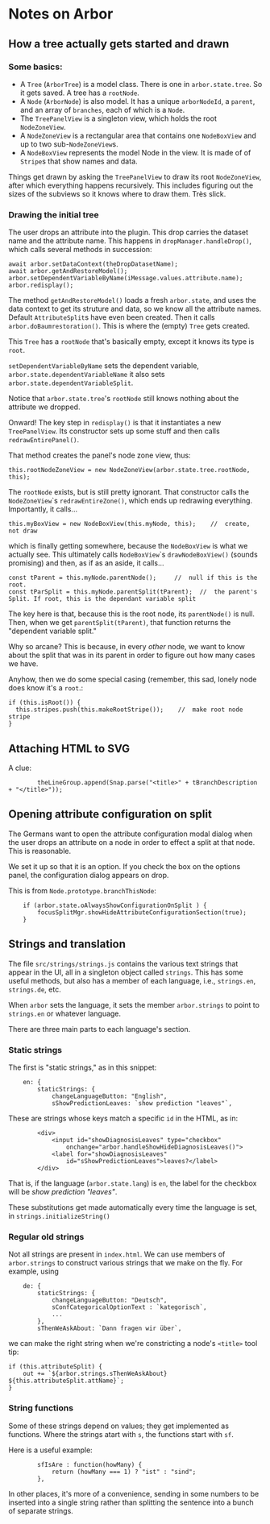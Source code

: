 # Notes on Arbor

## How a tree actually gets started and drawn

### Some basics:
* A `Tree` (`ArborTree`) is a model class. There is one in `arbor.state.tree`. So it gets saved. A tree has a `rootNode`.
* A `Node` (`ArborNode`) is also model. It has a unique `arborNodeId`, a `parent`, and an array of `branches`,
  each of which is a `Node`.
* The `TreePanelView` is a singleton view, which holds the root `NodeZoneView`.
* A `NodeZoneView` is a rectangular area that contains one `NodeBoxView` and up to two sub-`NodeZoneView`s.
* A `NodeBoxView` represents the model Node in the view. It is made of of `Stripe`s that show names and data.

Things get drawn by asking the `TreePanelView` to draw its root `NodeZoneView`, after which everything happens recursively.
This includes figuring out the sizes of the subviews so it knows where to draw them. Très slick.

### Drawing the initial tree

The user drops an attribute into the plugin. This drop carries the dataset name and the attribute name. 
This happens in `dropManager.handleDrop()`, which calls several methods in succession:

```
await arbor.setDataContext(theDropDatasetName); 
await arbor.getAndRestoreModel();
arbor.setDependentVariableByName(iMessage.values.attribute.name);
arbor.redisplay();
```

The method `getAndRestoreModel()` loads a fresh `arbor.state`, and uses the data context to get its struture and data,
so we know all the attribute names. 
Default `AttributeSplit`s have even been created.
Then it calls `arbor.doBaumrestoration()`. This is where the (empty) `Tree` gets created.

This `Tree` has a `rootNode` that's basically empty, except it knows its type is `root`.

`setDependentVariableByName` sets the dependent variable, `arbor.state.dependentVariableName` 
it also sets `arbor.state.dependentVariableSplit`.

Notice that `arbor.state.tree`'s `rootNode` still knows nothing about the attribute we dropped.

Onward! The key step in `redisplay()` is that it instantiates a new `TreePanelView`.
Its constructor sets up some stuff and then calls `redrawEntirePanel()`.

That method creates the panel's node zone view, thus:
```        
this.rootNodeZoneView = new NodeZoneView(arbor.state.tree.rootNode, this);
```
The `rootNode` exists, but is still pretty ignorant. That constructor calls 
the `NodeZoneView`\`s `redrawEntireZone()`, which ends up redrawing everything. 
Importantly, it calls...
```
this.myBoxView = new NodeBoxView(this.myNode, this);    //  create, not draw
```
which is finally getting somewhere, because the `NodeBoxView` is what we actually see. 
This ultimately calls `NodeBoxView`\`s `drawNodeBoxView()` (sounds promising) and then, as if as an aside, 
it calls...
```    
const tParent = this.myNode.parentNode();     //  null if this is the root.
const tParSplit = this.myNode.parentSplit(tParent);  //  the parent's Split. If root, this is the dependant variable split
```
The key here is that, because this is the root node, its `parentNode()` is null. 
Then, when we get `parentSplit(tParent)`, that function returns the "dependent variable split."

Why so arcane? This is because, in every _other_ node, we want to know about the split that was in its 
parent in order to figure out how many cases we have. 

Anyhow, then we do some special casing (remember, this sad, lonely node does know it's a `root`.:
```    
if (this.isRoot()) {
  this.stripes.push(this.makeRootStripe());    //  make root node stripe
}
```



## Attaching HTML to SVG
A clue:
```
        theLineGroup.append(Snap.parse("<title>" + tBranchDescription + "</title>"));
```

## Opening attribute configuration on split

The Germans want to open the attribute configuration modal dialog when the user drops
an attribute on a node in order to effect a split at that node. 
This is reasonable.

We set it up so that it is an option. 
If you check the box on the options panel, the configuration dialog appears on drop.

This is from `Node.prototype.branchThisNode`:
```
    if (arbor.state.oAlwaysShowConfigurationOnSplit ) {
        focusSplitMgr.showHideAttributeConfigurationSection(true);
    }
```

## Strings and translation

The file `src/strings/strings.js` contains the various text 
strings that appear in the UI, all in a singleton object called `strings`.
This has some useful methods, but also has
a member of each language, i.e., `strings.en`, `strings.de`, etc.

When `arbor` sets the language, it sets
the member `arbor.strings` to point to `strings.en` or whatever language.

There are three main parts to each language's section.

### Static strings
The first is "static strings," as in this snippet:
```    
    en: {
        staticStrings: {
            changeLanguageButton: "English",
            sShowPredictionLeaves: `show prediction "leaves"`,
```
These are strings whose keys match a specific `id` in the HTML, as in:
```        
        <div>
            <input id="showDiagnosisLeaves" type="checkbox" 
                onchange="arbor.handleShowHideDiagnosisLeaves()">
            <label for="showDiagnosisLeaves" 
                id="sShowPredictionLeaves">leaves?</label>
        </div>
```
That is, if the language (`arbor.state.lang`) is `en`, the label 
for the checkbox will be _show prediction "leaves"_.

These substitutions get made automatically every time the language is set, 
in `strings.initializeString()`

### Regular old strings

Not all strings are present in `index.html`.
We can use members of `arbor.strings` to construct various strings
that we make on the fly. For example, using

```
    de: {
        staticStrings: {
            changeLanguageButton: "Deutsch",
            sConfCategoricalOptionText : `kategorisch`,
            ...
        },
        sThenWeAskAbout: `Dann fragen wir über`,
```
we can make the right string when we're constricting a node's 
`<title>` tool tip:
```
if (this.attributeSplit) {
    out += `${arbor.strings.sThenWeAskAbout} ${this.attributeSplit.attName}`;
}
```

### String functions

Some of these strings depend on values; they get implemented as functions.
Where the strings atart with `s`, the functions start with `sf`.

Here is a useful example:

```
        sfIsAre : function(howMany) {
            return (howMany === 1) ? "ist" : "sind";
        },
```
In other places, it's more of a convenience, sending in some numbers 
to be inserted into a single string 
rather than splitting the sentence into a bunch of separate strings.